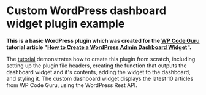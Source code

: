 # Custom WordPress dashboard widget plugin example
**This is a basic WordPress plugin which was created for the [WP Code Guru](https://wpcode.guru) tutorial article "[How to Create a WordPress Admin Dashboard Widget](https://wpcode.guru/how-to-create-a-wordpress-admin-dashboard-widget/)".**

The [tutorial](https://wpcode.guru/how-to-create-a-wordpress-admin-dashboard-widget/) demonstrates how to create this plugin from scratch, including setting up the plugin file headers, creating the function that outputs the dashboard widget and it's contents, adding the widget to the dashboard, and styling it. The custom dashboard widget displays the latest 10 articles from WP Code Guru, using the WordPress Rest API.
